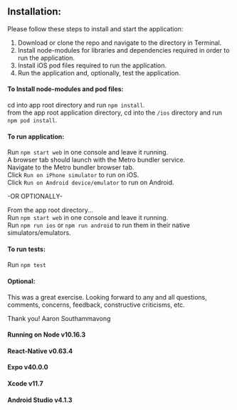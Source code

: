 ## Installation:

Please follow these steps to install and start the application:

1. Download or clone the repo and navigate to the directory in Terminal.
2. Install node-modules for libraries and dependencies required in order to run the application.
3. Install iOS pod files required to run the application.
4. Run the application and, optionally, test the application.

#### To Install node-modules and pod files:

cd into app root directory and run `npm install`.  
from the app root application directory, cd into the `/ios` directory and run `npm pod install`.  

#### To run application:

Run `npm start web` in one console and leave it running.  
A browser tab should launch with the Metro bundler service.  
Navigate to the Metro bundler browser tab.  
Click `Run on iPhone simulator` to run on iOS.  
Click `Run on Android device/emulator` to run on Android.  

-OR OPTIONALLY-

From the app root directory...  
Run `npm start web` in one console and leave it running.  
Run `npm run ios` or `npm run android` to run them in their native simulators/emulators.  

#### To run tests:

Run `npm test`

#### Optional:
This was a great exercise. Looking forward to any and all questions, comments, concerns, feedback, constructive criticisms, etc.

Thank you!
Aaron Southammavong

#### Running on Node v10.16.3
#### React-Native v0.63.4
#### Expo v40.0.0
#### Xcode v11.7
#### Android Studio v4.1.3
